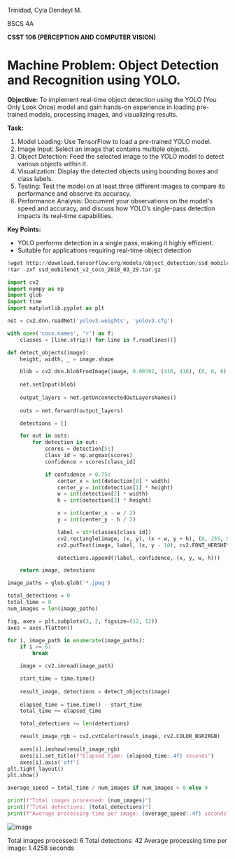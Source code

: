 Trinidad, Cyla Dendeyl M.

BSCS 4A

**CSST 106 (PERCEPTION AND COMPUTER VISION)**

# **Machine Problem: Object Detection and Recognition using YOLO.**

**Objective:**
To implement real-time object detection using the YOLO (You Only Look Once) model and gain hands-on experience in loading pre-trained models, processing images, and visualizing results.

**Task:**
1. Model Loading: Use TensorFlow to load a pre-trained YOLO model.
2. Image Input: Select an image that contains multiple objects.
3. Object Detection: Feed the selected image to the YOLO model to detect various objects within it.
4. Visualization: Display the detected objects using bounding boxes and class labels.
5. Testing: Test the model on at least three different images to compare its performance and observe its accuracy.
6. Performance Analysis: Document your observations on the model's speed and accuracy, and discuss how YOLO’s single-pass detection impacts its real-time capabilities.

**Key Points:**
* YOLO performs detection in a single pass, making it highly efficient.
* Suitable for applications requiring real-time object detection

 ```python
!wget http://download.tensorflow.org/models/object_detection/ssd_mobilenet_v2_coco_2018_03_29.tar.gz
!tar -zxf ssd_mobilenet_v2_coco_2018_03_29.tar.gz
 ```

```python
import cv2
import numpy as np
import glob
import time
import matplotlib.pyplot as plt 

net = cv2.dnn.readNet('yolov3.weights', 'yolov3.cfg')

with open('coco.names', 'r') as f:
    classes = [line.strip() for line in f.readlines()]

def detect_objects(image):
    height, width, _ = image.shape

    blob = cv2.dnn.blobFromImage(image, 0.00392, (416, 416), (0, 0, 0), True, crop=False)
    
    net.setInput(blob)
    
    output_layers = net.getUnconnectedOutLayersNames()
    
    outs = net.forward(output_layers)

    detections = [] 

    for out in outs:
        for detection in out:
            scores = detection[5:]
            class_id = np.argmax(scores)
            confidence = scores[class_id]

            if confidence > 0.75:
                center_x = int(detection[0] * width)
                center_y = int(detection[1] * height)
                w = int(detection[2] * width)
                h = int(detection[3] * height)

                x = int(center_x - w / 2)
                y = int(center_y - h / 2)

                label = str(classes[class_id])
                cv2.rectangle(image, (x, y), (x + w, y + h), (0, 255, 0), 2)
                cv2.putText(image, label, (x, y - 10), cv2.FONT_HERSHEY_SIMPLEX, 0.5, (0, 255, 0), 2)

                detections.append((label, confidence, (x, y, w, h)))

    return image, detections

image_paths = glob.glob('*.jpeg')  

total_detections = 0
total_time = 0
num_images = len(image_paths)

fig, axes = plt.subplots(3, 2, figsize=(12, 12))  
axes = axes.flatten() 

for i, image_path in enumerate(image_paths):
    if i >= 6:
        break

    image = cv2.imread(image_path)

    start_time = time.time()
    
    result_image, detections = detect_objects(image)
    
    elapsed_time = time.time() - start_time
    total_time += elapsed_time

    total_detections += len(detections)

    result_image_rgb = cv2.cvtColor(result_image, cv2.COLOR_BGR2RGB)
    
    axes[i].imshow(result_image_rgb)
    axes[i].set_title(f"Elapsed Time: {elapsed_time:.4f} seconds")
    axes[i].axis('off') 
plt.tight_layout()
plt.show()  

average_speed = total_time / num_images if num_images > 0 else 0

print(f"Total images processed: {num_images}")
print(f"Total detections: {total_detections}")
print(f"Average processing time per image: {average_speed:.4f} seconds")
 ```

![image](https://github.com/user-attachments/assets/91c1afb5-b667-4bf0-9ea4-a36d282bb60c)

Total images processed: 6
Total detections: 42
Average processing time per image: 1.4258 seconds



